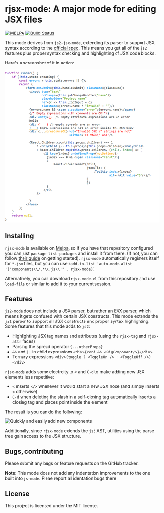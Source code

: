 # rjsx-mode: A major mode for editing JSX files
[![MELPA](https://melpa.org/packages/rjsx-mode-badge.svg)](https://melpa.org/#/rjsx-mode)
[![Build Status](https://travis-ci.org/felipeochoa/rjsx-mode.svg?branch=master)](https://travis-ci.org/felipeochoa/rjsx-mode)

This mode derives from `js2-jsx-mode`, extending its parser to support JSX syntax
according to the [official spec](https://facebook.github.io/jsx/).  This
means you get all of the `js2` features plus proper syntax checking
and highlighting of JSX code blocks.

Here's a screenshot of it in action:

<img src="demo.png" width="600" alt="Actual syntax highlighting and no spurious errors!">


## Installing

`rjsx-mode` is available on [Melpa](https://melpa.org/), so if you have that
repository configured you can just `package-list-packages` and install it from there.
(If not, you can follow [their guide](https://melpa.org/#/getting-started) on
getting started). `rjsx-mode` automatically registers itself for `*.jsx` files,
but you can use `(add-to-list 'auto-mode-alist '("components\\/.*\\.js\\'" . rjsx-mode))`

Alternatively, you can download `rjsx-mode.el` from this repository and use
`load-file` or similar to add it to your current session.

## Features

`js2-mode` does not include a JSX parser, but rather an E4X parser, which
means it gets confused with certain JSX constructs. This mode extends the
`js2` parser to support all JSX constructs and proper syntax highlighting.
Some features that this mode adds to `js2`:

* Highlighting JSX tag names and attributes (using the `rjsx-tag` and
  `rjsx-attr` faces)
* Parsing the spread operator `{...otherProps}`
* `&&` and `||` in child expressions `<div>{cond && <BigComponent/>}</div>`
* Ternary expressions `<div>{toggle ? <ToggleOn /> : <ToggleOff
  />}</div>`

`rjsx-mode` adds some electrcity to `<` and `C-d` to make adding new
JSX elements less repetitive:

* `<` inserts `</>` whenever it would start a new JSX node (and simply
  inserts `<` otherwise)
* `C-d` when deleting the slash in a self-closing tag automatically
  inserts a closing tag and places point inside the element

The result is you can do the following:

<img src="key-demo.png" width="371" alt="Quickly and easily add new components">

Additionally, since `rjsx-mode` extends the `js2` AST, utilities using the
parse tree gain access to the JSX structure.

## Bugs, contributing

Please submit any bugs or feature requests on the GitHub tracker.

**Note**: This mode does not add any indentation improvements to the one built
into `js-mode`. Pleae report all identation bugs there


## License

This project is licensed under the MIT license.
